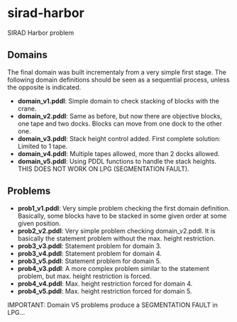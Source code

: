 sirad-harbor
============

SIRAD Harbor problem

Domains
-------
The final domain was built incrementaly from a very simple first stage. The
following domain definitions should be seen as a sequential process, unless the
opposite is indicated.

- __domain_v1.pddl__: Simple domain to check stacking of blocks with the crane.
- __domain_v2.pddl__: Same as before, but now there are objective blocks, one tape and two docks. Blocks can move from one dock to the other one.
- __domain_v3.pddl__: Stack height control added. First complete solution: Limited to 1 tape.
- __domain_v4.pddl__: Multiple tapes allowed, more than 2 docks allowed.
- __domain_v5.pddl__: Using PDDL functions to handle the stack heights. THIS DOES NOT WORK ON LPG (SEGMENTATION FAULT).

Problems
--------
- __prob1_v1.pddl__: Very simple problem checking the first domain definition. Basically, some blocks have to be stacked in some given order at some given position.
- __prob2_v2.pddl__: Very simple problem checking domain_v2.pddl. It is basically the statement problem without the max. height restriction.
- __prob3_v3.pddl__: Statement problem for domain 3.
- __prob3_v4.pddl__: Statement problem for domain 4.
- __prob3_v5.pddl__: Statement problem for domain 5.
- __prob4_v3.pddl__: A more complex problem similar to the statement problem, but max. height restriction is forced.
- __prob4_v4.pddl__: Max. height restriction forced for domain 4.
- __prob4_v5.pddl__: Max. height restriction forced for domain 5.

IMPORTANT: Domain V5 problems produce a SEGMENTATION FAULT in LPG...